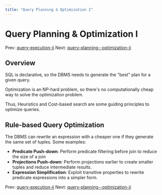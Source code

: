 ```yaml
---
title: "Query Planning & Optimization I"
---
```


# Query Planning & Optimization I

Prev: [query-execution-ii](query-execution-ii.md)
Next: [query-planning--optimization-ii](query-planning--optimization-ii.md)

## Overview

SQL is declarative, so the DBMS needs to generate the "best" plan for a given query.

Optimization is an NP-hard problem, so there's no computationally cheap way to solve the optimization problem.

Thus, Heuristics and Cost-based search are some guiding principles to optimize queries.

## Rule-based Query Optimization

The DBMS can rewrite an expression with a cheaper one if they generate the same set of tuples. Some examples:

- **Predicate Push-down**: Perform predicate filtering before join to reduce the size of a join
- **Projections Push-down**: Perform projections earlier to create smaller tuples and reduce intermediate results.
- **Expression Simplification**: Exploit transitive properties to rewrite predicate expressions into a simpler form.

Prev: [query-execution-ii](query-execution-ii.md)
Next: [query-planning--optimization-ii](query-planning--optimization-ii.md)
